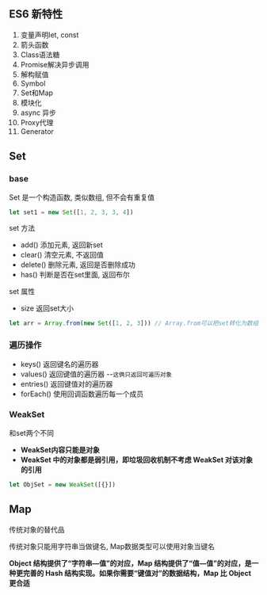 ## ES6 新特性

1. 变量声明let, const
2. 箭头函数
3. Class语法糖
4. Promise解决异步调用
5. 解构赋值
6. Symbol
7. Set和Map
8. 模块化
9. async 异步
10. Proxy代理
11. Generator

## Set

### base

Set 是一个构造函数, 类似数组, 但不会有重复值

```js
let set1 = new Set([1, 2, 3, 3, 4])
```

set 方法

- add() 添加元素, 返回新set
- clear() 清空元素, 不返回值
- delete() 删除元素, 返回是否删除成功
- has() 判断是否在set里面, 返回布尔

set 属性

- size 返回set大小

```js
let arr = Array.from(new Set([1, 2, 3])) // Array.from可以把set转化为数组
```

### 遍历操作

- keys() 返回键名的遍历器 
- values() 返回键值的遍历器 --`这俩只返回可遍历对象`
- entries() 返回键值对的遍历器
- forEach() 使用回调函数遍历每一个成员

### WeakSet

和set两个不同

- **WeakSet内容只能是对象**
- **WeakSet 中的对象都是弱引用，即垃圾回收机制不考虑 WeakSet 对该对象的引用**

```js
let ObjSet = new WeakSet([{}])
```



## Map

传统对象的替代品

传统对象只能用字符串当做键名, Map数据类型可以使用对象当键名

**Object 结构提供了“字符串—值”的对应，Map 结构提供了“值—值”的对应，是一种更完善的 Hash 结构实现。如果你需要“键值对”的数据结构，Map 比 Object 更合适**

















